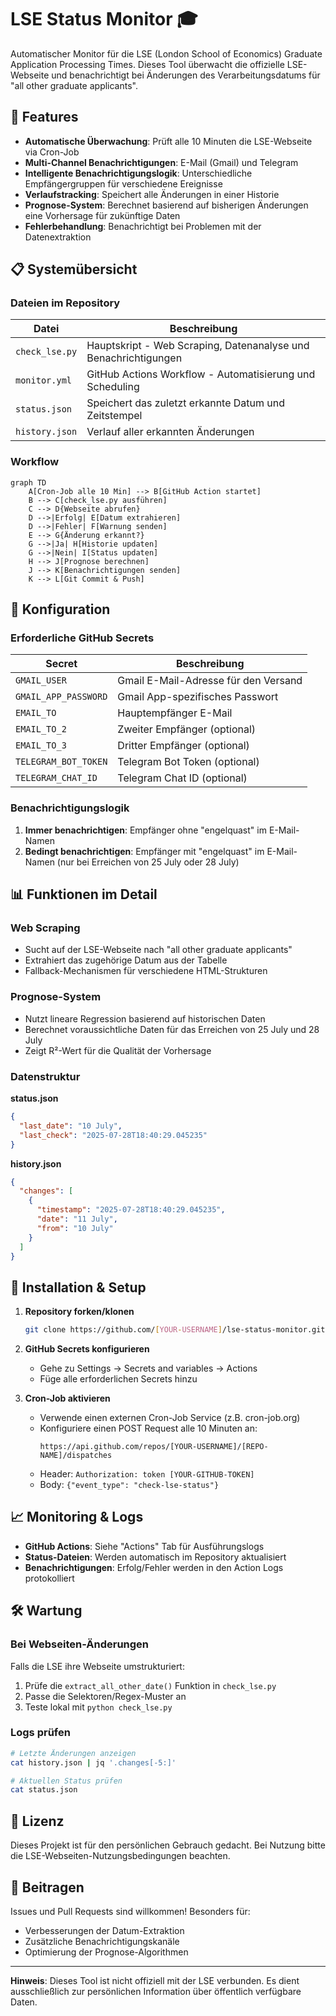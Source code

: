 # LSE Status Monitor 🎓

Automatischer Monitor für die LSE (London School of Economics) Graduate Application Processing Times. Dieses Tool überwacht die offizielle LSE-Webseite und benachrichtigt bei Änderungen des Verarbeitungsdatums für "all other graduate applicants".

## 🚀 Features

- **Automatische Überwachung**: Prüft alle 10 Minuten die LSE-Webseite via Cron-Job
- **Multi-Channel Benachrichtigungen**: E-Mail (Gmail) und Telegram
- **Intelligente Benachrichtigungslogik**: Unterschiedliche Empfängergruppen für verschiedene Ereignisse
- **Verlaufstracking**: Speichert alle Änderungen in einer Historie
- **Prognose-System**: Berechnet basierend auf bisherigen Änderungen eine Vorhersage für zukünftige Daten
- **Fehlerbehandlung**: Benachrichtigt bei Problemen mit der Datenextraktion

## 📋 Systemübersicht

### Dateien im Repository

| Datei | Beschreibung |
|-------|--------------|
| `check_lse.py` | Hauptskript - Web Scraping, Datenanalyse und Benachrichtigungen |
| `monitor.yml` | GitHub Actions Workflow - Automatisierung und Scheduling |
| `status.json` | Speichert das zuletzt erkannte Datum und Zeitstempel |
| `history.json` | Verlauf aller erkannten Änderungen |

### Workflow

```mermaid
graph TD
    A[Cron-Job alle 10 Min] --> B[GitHub Action startet]
    B --> C[check_lse.py ausführen]
    C --> D{Webseite abrufen}
    D -->|Erfolg| E[Datum extrahieren]
    D -->|Fehler| F[Warnung senden]
    E --> G{Änderung erkannt?}
    G -->|Ja| H[Historie updaten]
    G -->|Nein| I[Status updaten]
    H --> J[Prognose berechnen]
    J --> K[Benachrichtigungen senden]
    K --> L[Git Commit & Push]
```

## 🔧 Konfiguration

### Erforderliche GitHub Secrets

| Secret | Beschreibung |
|--------|--------------|
| `GMAIL_USER` | Gmail E-Mail-Adresse für den Versand |
| `GMAIL_APP_PASSWORD` | Gmail App-spezifisches Passwort |
| `EMAIL_TO` | Hauptempfänger E-Mail |
| `EMAIL_TO_2` | Zweiter Empfänger (optional) |
| `EMAIL_TO_3` | Dritter Empfänger (optional) |
| `TELEGRAM_BOT_TOKEN` | Telegram Bot Token (optional) |
| `TELEGRAM_CHAT_ID` | Telegram Chat ID (optional) |

### Benachrichtigungslogik

1. **Immer benachrichtigen**: Empfänger ohne "engelquast" im E-Mail-Namen
2. **Bedingt benachrichtigen**: Empfänger mit "engelquast" im E-Mail-Namen (nur bei Erreichen von 25 July oder 28 July)

## 📊 Funktionen im Detail

### Web Scraping
- Sucht auf der LSE-Webseite nach "all other graduate applicants"
- Extrahiert das zugehörige Datum aus der Tabelle
- Fallback-Mechanismen für verschiedene HTML-Strukturen

### Prognose-System
- Nutzt lineare Regression basierend auf historischen Daten
- Berechnet voraussichtliche Daten für das Erreichen von 25 July und 28 July
- Zeigt R²-Wert für die Qualität der Vorhersage

### Datenstruktur

**status.json**
```json
{
  "last_date": "10 July",
  "last_check": "2025-07-28T18:40:29.045235"
}
```

**history.json**
```json
{
  "changes": [
    {
      "timestamp": "2025-07-28T18:40:29.045235",
      "date": "11 July",
      "from": "10 July"
    }
  ]
}
```

## 🚀 Installation & Setup

1. **Repository forken/klonen**
   ```bash
   git clone https://github.com/[YOUR-USERNAME]/lse-status-monitor.git
   ```

2. **GitHub Secrets konfigurieren**
   - Gehe zu Settings → Secrets and variables → Actions
   - Füge alle erforderlichen Secrets hinzu

3. **Cron-Job aktivieren**
   - Verwende einen externen Cron-Job Service (z.B. cron-job.org)
   - Konfiguriere einen POST Request alle 10 Minuten an:
     ```
     https://api.github.com/repos/[YOUR-USERNAME]/[REPO-NAME]/dispatches
     ```
   - Header: `Authorization: token [YOUR-GITHUB-TOKEN]`
   - Body: `{"event_type": "check-lse-status"}`

## 📈 Monitoring & Logs

- **GitHub Actions**: Siehe "Actions" Tab für Ausführungslogs
- **Status-Dateien**: Werden automatisch im Repository aktualisiert
- **Benachrichtigungen**: Erfolg/Fehler werden in den Action Logs protokolliert

## 🛠️ Wartung

### Bei Webseiten-Änderungen
Falls die LSE ihre Webseite umstrukturiert:
1. Prüfe die `extract_all_other_date()` Funktion in `check_lse.py`
2. Passe die Selektoren/Regex-Muster an
3. Teste lokal mit `python check_lse.py`

### Logs prüfen
```bash
# Letzte Änderungen anzeigen
cat history.json | jq '.changes[-5:]'

# Aktuellen Status prüfen
cat status.json
```

## 📝 Lizenz

Dieses Projekt ist für den persönlichen Gebrauch gedacht. Bei Nutzung bitte die LSE-Webseiten-Nutzungsbedingungen beachten.

## 🤝 Beitragen

Issues und Pull Requests sind willkommen! Besonders für:
- Verbesserungen der Datum-Extraktion
- Zusätzliche Benachrichtigungskanäle
- Optimierung der Prognose-Algorithmen

---

**Hinweis**: Dieses Tool ist nicht offiziell mit der LSE verbunden. Es dient ausschließlich zur persönlichen Information über öffentlich verfügbare Daten.
